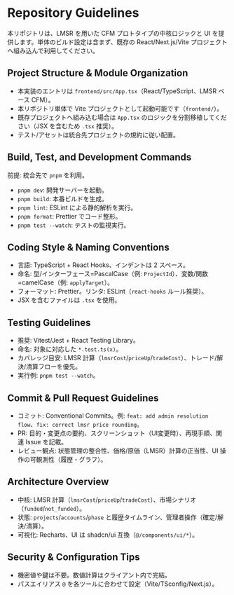# Repository Guidelines

本リポジトリは、LMSR を用いた CFM プロトタイプの中核ロジックと UI を提供します。単体のビルド設定は含まず、既存の React/Next.js/Vite プロジェクトへ組み込んで利用してください。

## Project Structure & Module Organization
- 本実装のエントリは `frontend/src/App.tsx`（React/TypeScript、LMSR ベース CFM）。
- 本リポジトリ単体で Vite プロジェクトとして起動可能です（`frontend/`）。
- 既存プロジェクトへ組み込む場合は `App.tsx` のロジックを分割移植してください（JSX を含むため `.tsx` 推奨）。
- テスト/アセットは統合先プロジェクトの規約に従い配置。

## Build, Test, and Development Commands
前提: 統合先で `pnpm` を利用。
- `pnpm dev`: 開発サーバーを起動。
- `pnpm build`: 本番ビルドを生成。
- `pnpm lint`: ESLint による静的解析を実行。
- `pnpm format`: Prettier でコード整形。
- `pnpm test --watch`: テストの監視実行。

## Coding Style & Naming Conventions
- 言語: TypeScript + React Hooks、インデントは 2 スペース。
- 命名: 型/インターフェース=PascalCase（例: `ProjectId`）、変数/関数=camelCase（例: `applyTarget`）。
- フォーマット: Prettier。リンタ: ESLint（`react-hooks` ルール推奨）。
- JSX を含むファイルは `.tsx` を使用。

## Testing Guidelines
- 推奨: Vitest/Jest + React Testing Library。
- 命名: 対象に対応した `*.test.ts(x)`。
- カバレッジ目安: LMSR 計算（`lmsrCost`/`priceUp`/`tradeCost`）、トレード/解決/清算フローを優先。
- 実行例: `pnpm test --watch`。

## Commit & Pull Request Guidelines
- コミット: Conventional Commits。例: `feat: add admin resolution flow`、`fix: correct lmsr price rounding`。
- PR: 目的・変更点の要約、スクリーンショット（UI変更時）、再現手順、関連 Issue を記載。
- レビュー観点: 状態管理の整合性、価格/原価（LMSR）計算の正当性、UI 操作の可観測性（履歴・グラフ）。

## Architecture Overview
- 中核: LMSR 計算（`lmsrCost`/`priceUp`/`tradeCost`）、市場シナリオ（`funded`/`not_funded`）。
- 状態: `projects`/`accounts`/`phase` と履歴タイムライン、管理者操作（確定/解決/清算）。
- 可視化: Recharts、UI は shadcn/ui 互換（`@/components/ui/*`）。

## Security & Configuration Tips
- 機密値や鍵は不要。数値計算はクライアント内で完結。
- パスエイリアス `@` を各ツールに合わせて設定（Vite/TSconfig/Next.js）。
